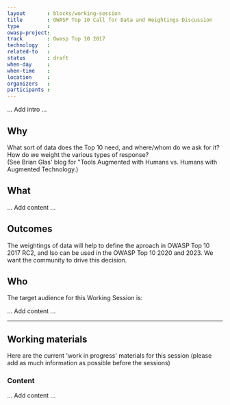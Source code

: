 ```yaml
---
layout       : blocks/working-session
title        : OWASP Top 10 Call for Data and Weightings Discussion
type         : 
owasp-project: 
track        : Owasp Top 10 2017
technology   :
related-to   :
status       : draft
when-day     : 
when-time    : 
location     : 
organizers   : 
participants : 
---
```


... Add intro ...

## Why

What sort of data does the Top 10 need, and where/whom do we ask for it?
How do we weight the various types of response?  
(See Brian Glas' blog for "Tools Augmented with Humans vs. Humans with Augmented Technology.)

## What

... Add content ...

## Outcomes 

The weightings of data will help to define the aproach in OWASP Top 10 2017 RC2, and lso can be used 
in the OWASP Top 10 2020 and 2023.  We want the community to drive this decision.

## Who

The target audience for this Working Session is:

... Add content ...

--- 

## Working materials

Here are the current 'work in progress' materials for this session (please add as much information as possible before the sessions)

### Content

... Add content ...

